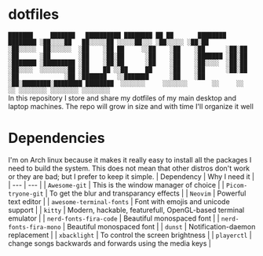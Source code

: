 # dotfiles
` ███████     ███████   ██████████ ████████ ██ ██       ████████  ████████
░██░░░░██   ██░░░░░██ ░░░░░██░░░ ░██░░░░░ ░██░██      ░██░░░░░  ██░░░░░░ 
░██    ░██ ██     ░░██    ░██    ░██      ░██░██      ░██      ░██       
░██    ░██░██      ░██    ░██    ░███████ ░██░██      ░███████ ░█████████
░██    ░██░██      ░██    ░██    ░██░░░░  ░██░██      ░██░░░░  ░░░░░░░░██
░██    ██ ░░██     ██     ░██    ░██      ░██░██      ░██             ░██
░███████   ░░███████      ░██    ░██      ░██░████████░████████ ████████ 
░░░░░░░     ░░░░░░░       ░░     ░░       ░░ ░░░░░░░░ ░░░░░░░░ ░░░░░░░░  `\
In this repository I store and share my dotfiles of my main desktop and laptop machines. 
The repo will grow in size and with time I'll organize it well
# Dependencies
I'm on Arch linux because it makes it really easy to install all the packages I need to build the system. This does not mean that other distros don't work or they are bad; but I prefer to keep it simple.
| Dependency               | Why I need it                                                 |
| ---                      | ---                                                           |
| `Awesome-git`            | This is the window manager of choice                          |
| `Picom-tryone-git`       | To get the blur and transparancy effects                      |
| `Neovim`                 | Powerful text editor                                          |
| `awesome-terminal-fonts` | Font with emojis and unicode support                          |
| `kitty`                  | Modern, hackable, featurefull, OpenGL-based terminal emulator |
| `nerd-fonts-fira-code`   | Beautiful monospaced font                                     |
| `nerd-fonts-fira-mono`   | Beautiful monospaced font                                     |
| `dunst`                  | Notification-daemon replacement                               |
| `xbacklight`             | To control the screen brightness                              |
| `playerctl`              | change songs backwards and forwards using the media keys      |
